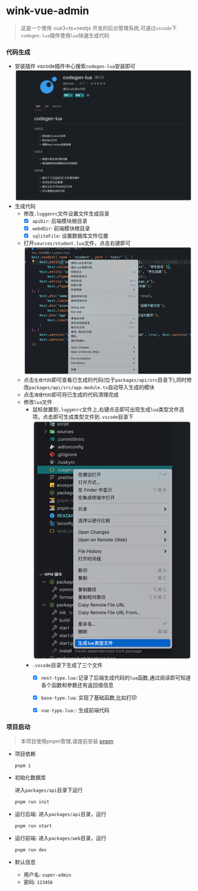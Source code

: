 # wink-vue-admin

> 这是一个使用 vue3+ts+nestjs 开发的后台管理系统,可通过`vscode`下`codegen-lua`插件使用`lua`快速生成代码

### 代码生成
- 安装插件
	vscode插件中心搜索`codegen-lua`安装即可
	![图片信息](./docs/code-gen.png)
- 生成代码
  - 修改`.luggenrc`文件设置文件生成目录
    - [x] `apiDir`: 后端模块根目录
    - [x] `webdDir`: 前端模块根目录
    - [x] `sqliteFile`: 设置数据库文件位置 
  - 打开`sources/student.lua`文件，点击右键即可
    ![图片信息](./docs/gen-ctrl.png) 
  - 点击`生成代码`即可查看已生成的代码(位于`packages/api/src`目录下),同时修改`packages/api/src/app.module.ts`自动导入生成的模块
  - 点击`清理代码`即可将已生成的代码清理完成
  - 修改`lua`文件
    - 鼠标放置到`.luggenrc`文件上,右键点击即可出现生成`lua`类型文件选项，点击即可生成类型文件到`.vscode`目录下
      ![图片信息](./docs/gen-type.png)
    - `.vscode`目录下生成了三个文件
      - [x] `nest-type.lua:`记录了后端生成代码的`lua`函数,通过阅读即可知道各个函数和参数还有返回值信息
      - [x] `base-type.lua`: 实现了基础函数,比如打印
      - [x] `vue-type.lua:`: 生成前端代码


### 项目启动

> 本项目使用pnpm管理,请提前安装 [pnpm](https://pnpm.io/)

- 项目依赖

  ```sh
  pnpm i
  ```
- 初始化数据库
  
  进入`packages/api`目录下运行
  ```sh
  pnpm run init
  ```
- 运行后端: 进入`packages/api`目录，运行
  ```sh
  pnpm run start
  ```
- 运行前端: 进入`packages/web`目录，运行
  ```sh
  pnpm run dev
  ```
- 默认信息
  - 用户名: `super-admin`
  - 密码: `123456`
